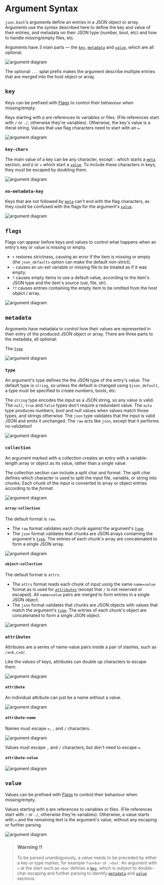 # Argument Syntax

`json.bash`'s arguments define an entries in a JSON object or array. Arguments
use the syntax described here to define the key and value of their entries, and
metadata on their JSON type (number, bool, etc) and how to handle missing/empty
files, etc.

Arguments have 3 main parts — the [`key`](#key), [`metadata`](#metadata) and
[`value`](#value), which are all optional.

![argument diagram](syntax-diagrams/argument.svg)

The optional `...` splat prefix makes the argument describe multiple entries
that are merged into the host object or array.

## `key`

Keys can be prefixed with [Flags](#flags) to control their behaviour when
missing/empty.

Keys starting with `@` are references to variables or files. (File references
start with `/` or `./`, otherwise they're variables). Otherwise, the key's value
is a literal string. Values that use flag characters need to start with an `=`.

![argument diagram](syntax-diagrams/key.svg)

### `key-chars`

The main value of a key can be any character, except `:` which starts a
[`meta`](#meta) section, and `@` or `=` which start a [`value`](#value). To
include these characters in keys, they must be escaped by doubling them.

![argument diagram](syntax-diagrams/key-chars.svg)

### `no-metadata-key`

Keys that are not followed by [`meta`](#meta) can't end with the flag
characters, as they could be confused with the flags for the argument's
[`value`](#value).

![argument diagram](syntax-diagrams/no-metadata-key.svg)

## `flags`

Flags can appear before keys and values to control what happens when an entry's
key or value is missing or empty.

- `+` restores strictness, causing an error if the item is missing or empty (the
  `json_defaults` option can make the default non-strict).
- `~` causes an un-set variable or missing file to be treated as if it was
  empty.
- `?` causes empty items to use a default value, according to the item's JSON
  type and the item's source (var, file, str).
- `??` causes entries containing the empty item to be omitted from the host
  object / array.

![argument diagram](syntax-diagrams/flags.svg)

## `metadata`

Arguments have metadata to control how their values are represented in their
entry of the produced JSON object or array. There are three parts to the
metadata, all optional:

The [`type`](#type)

![argument diagram](syntax-diagrams/metadata.svg)

### `type`

An argument's type defines the the JSON type of the entry's value. The default
type is `string`, so unless the default is changed using `$json_default`, a type
must be specified to create numbers, bools, etc.

The `string` type encodes the input as a JSON string, so any value is valid. The
`null`, `true` and `false` types don't require a redundant value. The `auto`
type produces numbers, bool and null values when values match those types, and
strings otherwise. The `json` type validates that the input is valid JSON and
emits it unchanged. The `raw` acts like `json`, except that it performs no
validation!

![argument diagram](syntax-diagrams/type.svg)

### `collection`

An argument marked with a collection creates an entry with a variable-length
array or object as its value, rather than a single value.

The collection section can include a split char and format. The split char
defines which character is used to split the input file, variable, or string
into chunks. Each chunk of the input is converted to array or object entries
according to the _format_.

![argument diagram](syntax-diagrams/collection.svg)

#### `array-collection`

The default format is `raw`.

- The `raw` format validates each chunk against the argument's [`type`](#type)
- The `json` format validates that chunks are JSON arrays containing the
  argument's [`type`](#type). The entries of each chunk's array are concatenated
  to form a single JSON array.

![argument diagram](syntax-diagrams/array-collection.svg)

#### `object-collection`

The default format is `attrs`.

- The `attrs` format reads each chunk of input using the same `name=value`
  format as is used for [`attributes`](#attributes) (except that `/` is not
  reserved or escaped). All `name=value` pairs are merged to form entries in a
  single JSON object.
- The `json` format validates that chunks are JSON objects with values that
  match the argument's [`type`](#type). The entries of each chunk's object are
  concatenated to form a single JSON object.

![argument diagram](syntax-diagrams/object-collection.svg)

### `attributes`

Attributes are a series of name-value pairs inside a pair of slashes, such as
`/a=b,c=d/`.

Like the values of keys, attributes can double up characters to escape them.

![argument diagram](syntax-diagrams/attributes.svg)

#### `attribute`

An individual attribute can just be a name without a value.

![argument diagram](syntax-diagrams/attribute.svg)

#### `attribute-name`

Names must escape `=`, `,` and `/` characters.

![argument diagram](syntax-diagrams/attribute-name.svg)

Values must escape `,` and `/` characters, but don't need to escape `=`.

#### `attribute-value`

![argument diagram](syntax-diagrams/attribute-value.svg)

## `value`

Values can be prefixed with [Flags](#flags) to control their behaviour when
missing/empty.

Values starting with `@` are references to variables or files. (File references
start with `/` or `./`, otherwise they're variables). Otherwise, a value starts
with `=` and the remaining text is the argument's value, without any escaping or
further parsing.

![argument diagram](syntax-diagrams/value.svg)

> ### Warning ‼️
>
> To be parsed unambiguously, a value needs to be preceded by either a key or
> type marker, for example `foo=bar` or `:=bar`. An argument with `=` at the
> start such as `=bar` defines a [`key`](#key), which is subject to double-char
> escaping and further parsing to identify [`metadata`](#metadata) and
> [`value`](#value) sections.
